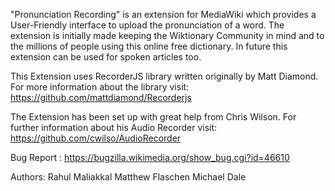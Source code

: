 "Pronunciation Recording" is an extension for MediaWiki which provides a User-Friendly interface to upload the pronunciation of a word. The extension is initially made keeping the Wiktionary Community in mind and to the millions of people using this online free dictionary. In future this extension can be used for spoken articles too.

This Extension uses RecorderJS library written originally by Matt Diamond. For more information about the library visit:
https://github.com/mattdiamond/Recorderjs

The Extension has been set up with great help from Chris Wilson. For further information about his Audio Recorder visit:
https://github.com/cwilso/AudioRecorder

Bug Report : https://bugzilla.wikimedia.org/show_bug.cgi?id=46610

Authors:
Rahul Maliakkal
Matthew Flaschen
Michael Dale


